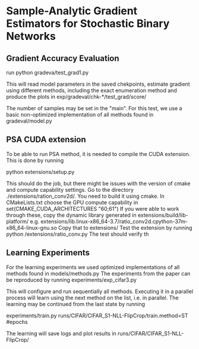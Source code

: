 # Sample-Analytic Gradient Estimators for Stochastic Binary Networks

## Gradient Accuracy Evaluation

run python gradeva/test_grad1.py

This will read model parameters in the saved chekpoints, estimate gradient using different methods, including the exact enumeration method and produce the plots in
exp/gradeval/chk-*/test_grad/score/

The number of samples may be set in the "main". For this test, we use a basic non-optimized implementation of all methods found in gradeval/model.py


## PSA CUDA extension

To be able to run PSA method, it is needed to compile the CUDA extension. This is done by running

python extensions/setup.py

This should do the job, but there might be issues with the version of cmake and compute capability settings. Go to the directory
./extensions/ration_conv2d/. You need to build it using cmake. In CMakeLists.txt choose the GPU compute capability in  set(CMAKE_CUDA_ARCHITECTURES "60;61")
If you were able to work through these, copy the dynamic library generated in
extensions/build/lib-platform/
e.g. extensions/lib.linux-x86_64-3.7/ratio_conv2d.cpython-37m-x86_64-linux-gnu.so 
Copy that to extensions/
Test the extension by running
python /extensions/ratio_conv.py
The test should verify th


## Learning Experiments

For the learning experiments we used optimized implementations of all methods found in models/methods.py
The experiments from the paper can be reproduced by running
experiments/exp_cifar3.py

This will configure and run sequentially all methods. Executing it in a parallel process will learn using the next method on the list, i.e. in parallel. The learning may be continued from the last state by running

experiments/train.py runs/CIFAR/CIFAR_S1-NLL-FlipCrop/train.method=ST #epochs

The learning will save logs and plot results in runs/CIFAR/CIFAR_S1-NLL-FlipCrop/